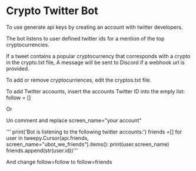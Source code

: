 <h1>Crypto Twitter Bot</h1>

To use generate api keys by creating an account with twitter developers.

The bot listens to user defined twitter ids for a mention of the top cryptocurrencies.

If a tweet contains a popular cryptocurrency that corresponds with a crypto in the crypto.txt file,
A message will be sent to Discord if a webhook url is provided.

To add or remove cryptocurriences, edit the cryptos.txt file.

To add Twitter accounts, insert the accounts Twitter ID into the emply list:
follow = []

Or

Un comment and replace screen_name="your account"

'''
print('Bot is listening to the following twitter accounts:')
friends =[]
for user in tweepy.Cursor(api.friends, screen_name="ubot_we_friends").items():
    print(user.screen_name)
    friends.append(str(user.id))'''


And change follow=follow to follow=friends



